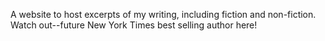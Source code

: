 A website to host excerpts of my writing, including fiction and non-fiction. Watch out--future New York Times best selling author here!
